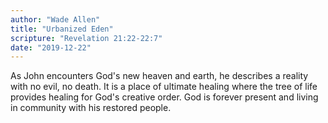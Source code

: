 ```yaml
---
author: "Wade Allen"
title: "Urbanized Eden"
scripture: "Revelation 21:22-22:7"
date: "2019-12-22"
---
```


As John encounters God's new heaven and earth, he describes a reality with no evil, no death. It is a place of ultimate healing where the tree of life provides healing for God's creative order. God is forever present and living in community with his restored people.
